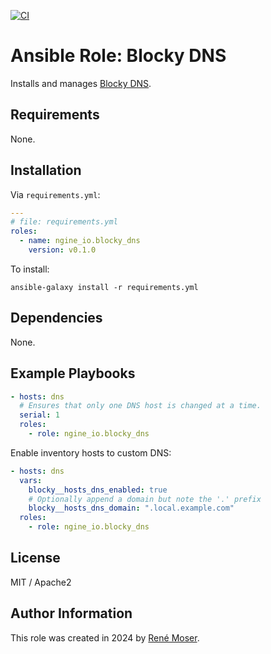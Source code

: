 [![CI](https://github.com/ngine-io/ansible-role-blocky-dns/actions/workflows/ci.yml/badge.svg)](https://github.com/ngine-io/ansible-role-blocky-dns/actions/workflows/ci.yml)

# Ansible Role: Blocky DNS

Installs and manages [Blocky DNS](https://0xerr0r.github.io/blocky).

## Requirements

None.

## Installation

Via `requirements.yml`:

```yaml
---
# file: requirements.yml
roles:
  - name: ngine_io.blocky_dns
    version: v0.1.0
```

To install:

```
ansible-galaxy install -r requirements.yml
```

## Dependencies

None.

## Example Playbooks

```yaml
- hosts: dns
  # Ensures that only one DNS host is changed at a time.
  serial: 1
  roles:
    - role: ngine_io.blocky_dns
```
Enable inventory hosts to custom DNS:

```yaml
- hosts: dns
  vars:
    blocky__hosts_dns_enabled: true
    # Optionally append a domain but note the '.' prefix
    blocky__hosts_dns_domain: ".local.example.com"
  roles:
    - role: ngine_io.blocky_dns
```

## License

MIT / Apache2

## Author Information

This role was created in 2024 by [René Moser](https://renemoser.net).
